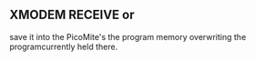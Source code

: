 ## XMODEM RECEIVE or

save it into the PicoMite's the program memory overwriting the programcurrently held there.